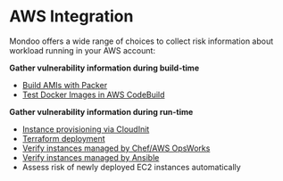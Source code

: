 # AWS Integration

Mondoo offers a wide range of choices to collect risk information about workload running in your AWS account:

**Gather vulnerability information during build-time**

 - [Build AMIs with Packer](../devops/packer)
 - [Test Docker Images in AWS CodeBuild](../cicd/aws-codebuild)

**Gather vulnerability information during run-time**

  - [Instance provisioning via CloudInit](../../agent/installation/cloudinit#aws-ec2-instance-user-data)
  - [Terraform deployment](../devops/terraform)
  - [Verify instances managed by Chef/AWS OpsWorks](../../agent/installation/chef)
  - [Verify instances managed by Ansible](../../agent/installation/ansible)
  - Assess risk of newly deployed EC2 instances automatically

